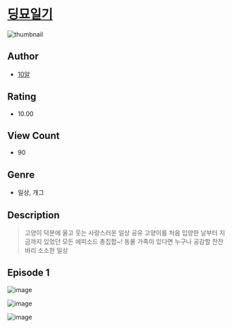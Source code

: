 # [딩묘일기](https://comic.naver.com/challenge/list?titleId=811088)
![thumbnail](https://image-comic.pstatic.net/user_contents_data/challenge_comic/2023/05/25/358978/upload_7149855153391493941_480x623.jpeg)

## Author
- [10알](https://comic.naver.com/artistTitle?id=358978)

## Rating
- 10.00

## View Count
- 90

## Genre
- 일상, 개그

## Description
> 고양이 덕분에 울고 웃는 사랑스러운 일상 공유 고양이를 처음 입양한 날부터 지금까지 있었던 모든 에피소드 총집합~! 동물 가족이 있다면 누구나 공감할 잔잔바리 소소한 일상


## Episode 1
![image](https://image-comic.pstatic.net/user_contents_data/challenge_comic/2023/05/26/358978/upload_7147830745450820663.jpeg)

![image](https://image-comic.pstatic.net/user_contents_data/challenge_comic/2023/05/26/358978/upload_7018124863533036853.jpeg)

![image](https://image-comic.pstatic.net/user_contents_data/challenge_comic/2023/05/26/358978/upload_3977348280600834615.jpeg)
